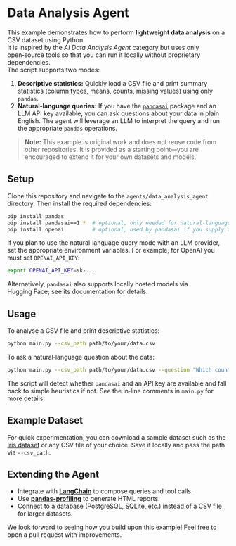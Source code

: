 # Data Analysis Agent

This example demonstrates how to perform **lightweight data analysis** on a CSV dataset using Python.  
It is inspired by the *AI Data Analysis Agent* category but uses only open‑source tools so that you can run it locally without proprietary dependencies.  
The script supports two modes:

1. **Descriptive statistics:** Quickly load a CSV file and print summary statistics (column types, means, counts, missing values) using only `pandas`.  
2. **Natural‑language queries:** If you have the [`pandasai`](https://github.com/pandas-ai/pandas-ai) package and an LLM API key available, you can ask questions about your data in plain English.  The agent will leverage an LLM to interpret the query and run the appropriate `pandas` operations.

> **Note:** This example is original work and does not reuse code from other repositories.  It is provided as a starting point—you are encouraged to extend it for your own datasets and models.

## Setup

Clone this repository and navigate to the `agents/data_analysis_agent` directory.  Then install the required dependencies:

```bash
pip install pandas
pip install pandasai==1.*  # optional, only needed for natural‑language queries
pip install openai         # optional, used by pandasai if you supply an OpenAI API key
```

If you plan to use the natural‑language query mode with an LLM provider, set the appropriate environment variables.  For example, for OpenAI you must set `OPENAI_API_KEY`:

```bash
export OPENAI_API_KEY=sk-...
```

Alternatively, `pandasai` also supports locally hosted models via Hugging Face; see its documentation for details.

## Usage

To analyse a CSV file and print descriptive statistics:

```bash
python main.py --csv_path path/to/your/data.csv
```

To ask a natural‑language question about the data:

```bash
python main.py --csv_path path/to/your/data.csv --question "Which country has the highest GDP?"
```

The script will detect whether `pandasai` and an API key are available and fall back to simple heuristics if not.  See the in‑line comments in `main.py` for more details.

## Example Dataset

For quick experimentation, you can download a sample dataset such as the [Iris dataset](https://archive.ics.uci.edu/ml/datasets/iris) or any CSV file of your choice.  Save it locally and pass the path via `--csv_path`.

## Extending the Agent

- Integrate with **[LangChain](https://github.com/langchain-ai/langchain)** to compose queries and tool calls.  
- Use **[pandas-profiling](https://github.com/pandas-profiling/pandas-profiling)** to generate HTML reports.  
- Connect to a database (PostgreSQL, SQLite, etc.) instead of a CSV file for larger datasets.

We look forward to seeing how you build upon this example!  Feel free to open a pull request with improvements.
